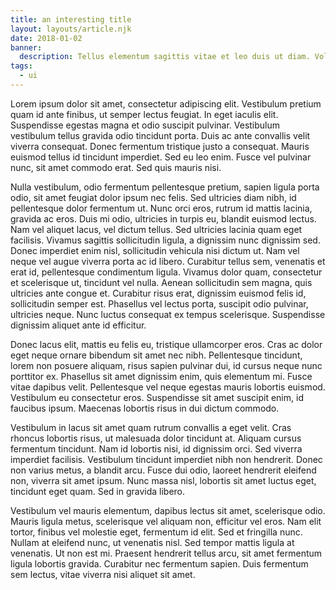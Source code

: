```yaml
---
title: an interesting title
layout: layouts/article.njk
date: 2018-01-02
banner:
  description: Tellus elementum sagittis vitae et leo duis ut diam. Volutpat maecenas volutpat blandit aliquam etiam erat velit scelerisque in. Pellentesque diam volutpat commodo sed egestas egestas fringilla phasellus faucibus.
tags:
  - ui
---
```


Lorem ipsum dolor sit amet, consectetur adipiscing elit. Vestibulum pretium quam id ante finibus, ut semper lectus feugiat. In eget iaculis elit. Suspendisse egestas magna et odio suscipit pulvinar. Vestibulum vestibulum tellus gravida odio tincidunt porta. Duis ac ante convallis velit viverra consequat. Donec fermentum tristique justo a consequat. Mauris euismod tellus id tincidunt imperdiet. Sed eu leo enim. Fusce vel pulvinar nunc, sit amet commodo erat. Sed quis mauris nisi.

Nulla vestibulum, odio fermentum pellentesque pretium, sapien ligula porta odio, sit amet feugiat dolor ipsum nec felis. Sed ultricies diam nibh, id pellentesque dolor fermentum ut. Nunc orci eros, rutrum id mattis lacinia, gravida ac eros. Duis mi odio, ultricies in turpis eu, blandit euismod lectus. Nam vel aliquet lacus, vel dictum tellus. Sed ultricies lacinia quam eget facilisis. Vivamus sagittis sollicitudin ligula, a dignissim nunc dignissim sed. Donec imperdiet enim nisl, sollicitudin vehicula nisi dictum ut. Nam vel neque vel augue viverra porta ac id libero. Curabitur tellus sem, venenatis et erat id, pellentesque condimentum ligula. Vivamus dolor quam, consectetur et scelerisque ut, tincidunt vel nulla. Aenean sollicitudin sem magna, quis ultricies ante congue et. Curabitur risus erat, dignissim euismod felis id, sollicitudin semper est. Phasellus vel lectus porta, suscipit odio pulvinar, ultricies neque. Nunc luctus consequat ex tempus scelerisque. Suspendisse dignissim aliquet ante id efficitur.

Donec lacus elit, mattis eu felis eu, tristique ullamcorper eros. Cras ac dolor eget neque ornare bibendum sit amet nec nibh. Pellentesque tincidunt, lorem non posuere aliquam, risus sapien pulvinar dui, id cursus neque nunc porttitor ex. Phasellus sit amet dignissim enim, quis elementum mi. Fusce vitae dapibus velit. Pellentesque vel neque egestas mauris lobortis euismod. Vestibulum eu consectetur eros. Suspendisse sit amet suscipit enim, id faucibus ipsum. Maecenas lobortis risus in dui dictum commodo.

Vestibulum in lacus sit amet quam rutrum convallis a eget velit. Cras rhoncus lobortis risus, ut malesuada dolor tincidunt at. Aliquam cursus fermentum tincidunt. Nam id lobortis nisi, id dignissim orci. Sed viverra imperdiet facilisis. Vestibulum tincidunt imperdiet nibh non hendrerit. Donec non varius metus, a blandit arcu. Fusce dui odio, laoreet hendrerit eleifend non, viverra sit amet ipsum. Nunc massa nisl, lobortis sit amet luctus eget, tincidunt eget quam. Sed in gravida libero.

Vestibulum vel mauris elementum, dapibus lectus sit amet, scelerisque odio. Mauris ligula metus, scelerisque vel aliquam non, efficitur vel eros. Nam elit tortor, finibus vel molestie eget, fermentum id elit. Sed et fringilla nunc. Nullam at eleifend nunc, ut venenatis nisl. Sed tempor mattis ligula at venenatis. Ut non est mi. Praesent hendrerit tellus arcu, sit amet fermentum ligula lobortis gravida. Curabitur nec fermentum sapien. Duis fermentum sem lectus, vitae viverra nisi aliquet sit amet.
